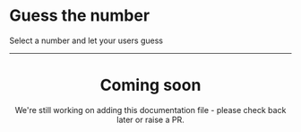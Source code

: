 # Guess the number

Select a number and let your users guess

---

<center><h1>Coming soon</h1></center>
<center>We're still working on adding this documentation file - please check back later or raise a PR.</center>